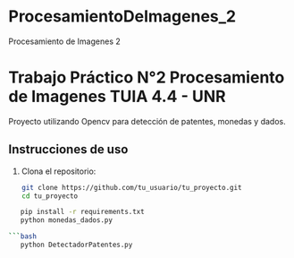 # ProcesamientoDeImagenes_2
Procesamiento de Imagenes 2

# Trabajo Práctico N°2 Procesamiento de Imagenes TUIA 4.4 - UNR 
Proyecto utilizando Opencv para detección de patentes, monedas y dados.

## Instrucciones de uso

1. Clona el repositorio:

   ```bash
   git clone https://github.com/tu_usuario/tu_proyecto.git
   cd tu_proyecto
   
```bash
   pip install -r requirements.txt
   python monedas_dados.py

```bash
   python DetectadorPatentes.py
   
